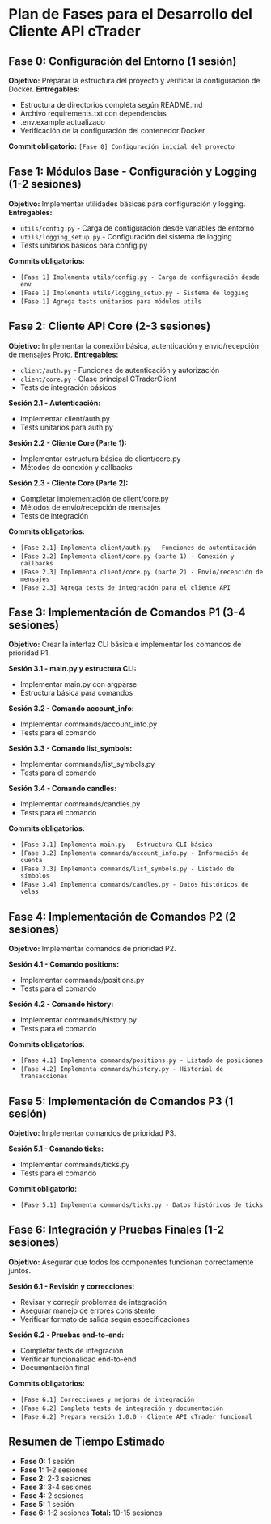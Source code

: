 # Plan de Fases para el Desarrollo del Cliente API cTrader

## Fase 0: Configuración del Entorno (1 sesión)
**Objetivo:** Preparar la estructura del proyecto y verificar la configuración de Docker.
**Entregables:**
- Estructura de directorios completa según README.md
- Archivo requirements.txt con dependencias
- .env.example actualizado
- Verificación de la configuración del contenedor Docker

**Commit obligatorio:** `[Fase 0] Configuración inicial del proyecto`

## Fase 1: Módulos Base - Configuración y Logging (1-2 sesiones)
**Objetivo:** Implementar utilidades básicas para configuración y logging.
**Entregables:**
- `utils/config.py` - Carga de configuración desde variables de entorno
- `utils/logging_setup.py` - Configuración del sistema de logging
- Tests unitarios básicos para config.py

**Commits obligatorios:**
- `[Fase 1] Implementa utils/config.py - Carga de configuración desde env`
- `[Fase 1] Implementa utils/logging_setup.py - Sistema de logging`
- `[Fase 1] Agrega tests unitarios para módulos utils`

## Fase 2: Cliente API Core (2-3 sesiones)
**Objetivo:** Implementar la conexión básica, autenticación y envío/recepción de mensajes Proto.
**Entregables:**
- `client/auth.py` - Funciones de autenticación y autorización
- `client/core.py` - Clase principal CTraderClient
- Tests de integración básicos

**Sesión 2.1 - Autenticación:**
- Implementar client/auth.py
- Tests unitarios para auth.py

**Sesión 2.2 - Cliente Core (Parte 1):**
- Implementar estructura básica de client/core.py
- Métodos de conexión y callbacks

**Sesión 2.3 - Cliente Core (Parte 2):**
- Completar implementación de client/core.py
- Métodos de envío/recepción de mensajes
- Tests de integración

**Commits obligatorios:**
- `[Fase 2.1] Implementa client/auth.py - Funciones de autenticación`
- `[Fase 2.2] Implementa client/core.py (parte 1) - Conexión y callbacks`
- `[Fase 2.3] Implementa client/core.py (parte 2) - Envío/recepción de mensajes`
- `[Fase 2.3] Agrega tests de integración para el cliente API`

## Fase 3: Implementación de Comandos P1 (3-4 sesiones)
**Objetivo:** Crear la interfaz CLI básica e implementar los comandos de prioridad P1.

**Sesión 3.1 - main.py y estructura CLI:**
- Implementar main.py con argparse
- Estructura básica para comandos

**Sesión 3.2 - Comando account_info:**
- Implementar commands/account_info.py
- Tests para el comando

**Sesión 3.3 - Comando list_symbols:**
- Implementar commands/list_symbols.py
- Tests para el comando

**Sesión 3.4 - Comando candles:**
- Implementar commands/candles.py
- Tests para el comando

**Commits obligatorios:**
- `[Fase 3.1] Implementa main.py - Estructura CLI básica`
- `[Fase 3.2] Implementa commands/account_info.py - Información de cuenta`
- `[Fase 3.3] Implementa commands/list_symbols.py - Listado de símbolos`
- `[Fase 3.4] Implementa commands/candles.py - Datos históricos de velas`

## Fase 4: Implementación de Comandos P2 (2 sesiones)
**Objetivo:** Implementar comandos de prioridad P2.

**Sesión 4.1 - Comando positions:**
- Implementar commands/positions.py
- Tests para el comando

**Sesión 4.2 - Comando history:**
- Implementar commands/history.py
- Tests para el comando

**Commits obligatorios:**
- `[Fase 4.1] Implementa commands/positions.py - Listado de posiciones`
- `[Fase 4.2] Implementa commands/history.py - Historial de transacciones`

## Fase 5: Implementación de Comandos P3 (1 sesión)
**Objetivo:** Implementar comandos de prioridad P3.

**Sesión 5.1 - Comando ticks:**
- Implementar commands/ticks.py
- Tests para el comando

**Commit obligatorio:**
- `[Fase 5.1] Implementa commands/ticks.py - Datos históricos de ticks`

## Fase 6: Integración y Pruebas Finales (1-2 sesiones)
**Objetivo:** Asegurar que todos los componentes funcionan correctamente juntos.

**Sesión 6.1 - Revisión y correcciones:**
- Revisar y corregir problemas de integración
- Asegurar manejo de errores consistente
- Verificar formato de salida según especificaciones

**Sesión 6.2 - Pruebas end-to-end:**
- Completar tests de integración
- Verificar funcionalidad end-to-end
- Documentación final

**Commits obligatorios:**
- `[Fase 6.1] Correcciones y mejoras de integración`
- `[Fase 6.2] Completa tests de integración y documentación`
- `[Fase 6.2] Prepara versión 1.0.0 - Cliente API cTrader funcional`

## Resumen de Tiempo Estimado
- **Fase 0:** 1 sesión
- **Fase 1:** 1-2 sesiones
- **Fase 2:** 2-3 sesiones
- **Fase 3:** 3-4 sesiones
- **Fase 4:** 2 sesiones
- **Fase 5:** 1 sesión
- **Fase 6:** 1-2 sesiones
**Total:** 10-15 sesiones 